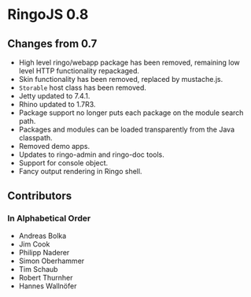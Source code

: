 # RingoJS 0.8

## Changes from 0.7

 * High level ringo/webapp package has been removed, remaining low level HTTP functionality repackaged.
 * Skin functionality has been removed, replaced by mustache.js.
 * `Storable` host class has been removed.
 * Jetty updated to 7.4.1.
 * Rhino updated to 1.7R3.
 * Package support no longer puts each package on the module search path.
 * Packages and modules can be loaded transparently from the Java classpath.
 * Removed demo apps.
 * Updates to ringo-admin and ringo-doc tools.
 * Support for console object.
 * Fancy output rendering in Ringo shell.


## Contributors
### In Alphabetical Order

 * Andreas Bolka
 * Jim Cook
 * Philipp Naderer
 * Simon Oberhammer
 * Tim Schaub
 * Robert Thurnher
 * Hannes Wallnöfer